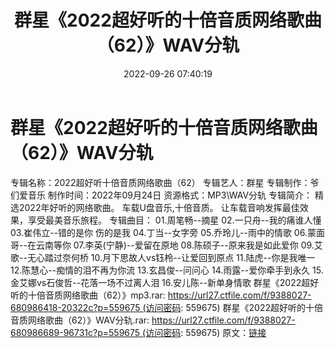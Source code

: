 ﻿---
title: 群星《2022超好听的十倍音质网络歌曲（62）》WAV分轨
date: 2022-09-26 07:40:19
categories: WAV车载音乐、镜像
tags: 华语中文
---
# 群星《2022超好听的十倍音质网络歌曲（62）》WAV分轨

专辑名称：2022超好听十倍音质网络歌曲（62）
专辑艺人：群星
专辑制作：爷们爱音乐
制作时间：2022年09月24日
资源格式：MP3\WAV分轨
专辑简介：
精选2022年好听的网络歌曲。
车载U盘音乐,十倍音质。
让车载音响发挥最佳效果，享受最美音乐旅程。
专辑曲目：
01.周笔畅--摘星
02.一只舟--我的痛谁人懂
03.崔伟立--错的是你 伤的是我
04.丁当--女字旁
05.乔玲儿--雨中的情歌
06.蒙面哥--在云南等你
07.李英(宁静)--爱留在原地
08.陈硕子--原来我是如此爱你
09.艾歌--无心踏过奈何桥
10.月下思故人vs钰柃--让爱回到原点
11.陆虎--你是我唯一
12.陈慧心--痴情的泪不再为你流
13.玄昌俊--问问心
14.雨露--爱你牵手到永久
15.金艾娜vs石俊哲--花落一场不过离人泪
16.安儿陈--新单身情歌
群星《2022超好听的十倍音质网络歌曲（62）》mp3.rar: https://url27.ctfile.com/f/9388027-680986418-20322c?p=559675 (访问密码:
559675)
群星《2022超好听的十倍音质网络歌曲（62）》WAV分轨.rar: https://url27.ctfile.com/f/9388027-680986689-96731c?p=559675 (访问密码:
559675)
原文：[链接](https://blog.sina.com.cn/s/blog_1647c7e7601030zlx.html)